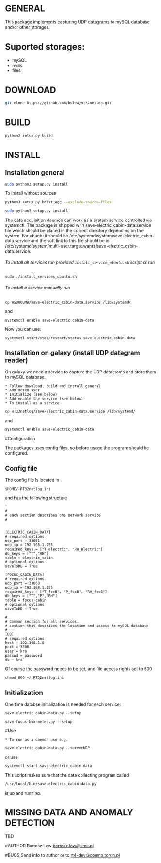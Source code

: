 # GENERAL

This package implements capturing UDP datagrams to
mySQL database and/or other storages.

# Suported storages:

 * mySQL
 * redis
 * files


# DOWNLOAD

```sh
git clone https://github.com/bslew/RT32netlog.git
```

# BUILD
```sh
python3 setup.py build
```

# INSTALL

## Installation general

```sh
sudo python3 setup.py install
```


To install without sources

```sh
python3 setup.py bdist_egg --exclude-source-files
```

```sh
sudo python3 setup.py install
```

The data acquisition daemon can work as a system service controlled via systemctl.
The package is shipped with save-electric_cabin-data.service file which should be placed in the correct
directory depending on the system. For ubuntu it should be 
/etc/systemd/system/save-electric_cabin-data.service and the soft link to this file should be in
/etc/systemd/system/multi-user.target.wants/save-electric_cabin-data.service.


###### To install all services run provided `install_service_ubuntu.sh` script or run 

`sudo ./install_services_ubuntu.sh`

###### To install a service manually run

`cp WS800UMB/save-electric_cabin-data.service /lib/systemd/`

and

`systemctl enable save-electric_cabin-data`

Now you can use:

`systemctl start/stop/restart/status save-electric_cabin-data`



## Installation on galaxy (install UDP datagram reader)

On galaxy we need a service to capture the UDP datagrams and store them to mySQL 
database.

	* Follow download, build and install general
	* Add meteo user
	* Initialize (see below)
	* Add enable the service (see below)
	* To install as a service

`cp RT32netlog/save-electric_cabin-data.service /lib/systemd/`

and

`systemctl enable save-electric_cabin-data`




#Configuration

The packages uses config files, so before usage the program should be configured.


## Config file
The config file is located in 

`$HOME/.RT32netlog.ini`

and has the following structure

	`
	#
	# each section describes one network service 
	#
	
	
	[ELECTRIC_CABIN_DATA]
	# required options
	udp_port = 33051
	udp_ip = 192.168.1.255
	required_keys = ["T_electric", "RH_electric"]
	db_keys = ["T","RH"]
	table = electric_cabin
	# optional options
	saveToDB = True
	
	[FOCUS_CABIN_DATA]
	# required options
	udp_port = 33060
	udp_ip = 192.168.1.255
	required_keys = ["T_focB", "P_focB", "RH_focB"]
	db_keys = ["T","P","RH"]
	table = focus_cabin
	# optional options
	saveToDB = True

	# 
	# Common section for all services.
	# section that describes the location and access to mySQL database
	#
	[DB]
	# required options
	host = 192.168.1.8
	port = 3306
	user = kra
	passwd = password
	db = kra`
	
Of course the password needs to be set, and file access rights set to 600

`chmod 600 ~/.RT32netlog.ini`

## Initialization
One time databse initialization is needed for each service:

`save-electric_cabin-data.py --setup`

`save-focus-box-meteo.py --setup`


#Use

	* To run as a daemon use e.g.

`save-electric_cabin-data.py --serverUDP`

or use

`systemctl start save-electric_cabin-data`


This script makes sure that the data collecting program called 

`/usr/local/bin/save-electric_cabin-data.py`

is up and running.

# MISSING DATA AND ANOMALY DETECTION

TBD


#AUTHOR
Bartosz Lew [<bartosz.lew@umk.pl>](bartosz.lew@umk.pl)

#BUGS
Send info to author or to [rt4-dev@cosmo.torun.pl](rt4-dev@cosmo.torun.pl)
